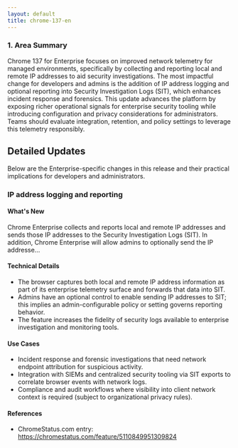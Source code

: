 ```yaml
---
layout: default
title: chrome-137-en
---
```


### 1. Area Summary

Chrome 137 for Enterprise focuses on improved network telemetry for managed environments, specifically by collecting and reporting local and remote IP addresses to aid security investigations. The most impactful change for developers and admins is the addition of IP address logging and optional reporting into Security Investigation Logs (SIT), which enhances incident response and forensics. This update advances the platform by exposing richer operational signals for enterprise security tooling while introducing configuration and privacy considerations for administrators. Teams should evaluate integration, retention, and policy settings to leverage this telemetry responsibly.

## Detailed Updates

Below are the Enterprise-specific changes in this release and their practical implications for developers and administrators.

### IP address logging and reporting

#### What's New
Chrome Enterprise collects and reports local and remote IP addresses and sends those IP addresses to the Security Investigation Logs (SIT). In addition, Chrome Enterprise will allow admins to optionally send the IP addresse...

#### Technical Details
- The browser captures both local and remote IP address information as part of its enterprise telemetry surface and forwards that data into SIT.
- Admins have an optional control to enable sending IP addresses to SIT; this implies an admin-configurable policy or setting governs reporting behavior.
- The feature increases the fidelity of security logs available to enterprise investigation and monitoring tools.

#### Use Cases
- Incident response and forensic investigations that need network endpoint attribution for suspicious activity.
- Integration with SIEMs and centralized security tooling via SIT exports to correlate browser events with network logs.
- Compliance and audit workflows where visibility into client network context is required (subject to organizational privacy rules).

#### References
- ChromeStatus.com entry: https://chromestatus.com/feature/5110849951309824
